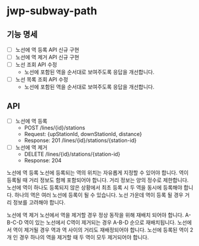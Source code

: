 # jwp-subway-path

## 기능 명세

- [ ] 노선에 역 등록 API 신규 구현
- [ ] 노선에 역 제거 API 신규 구현
- [ ] 노선 조회 API 수정
    - 노선에 포함된 역을 순서대로 보여주도록 응답을 개선합니다.
- [ ] 노선 목록 조회 API 수정
    - 노선에 포함된 역을 순서대로 보여주도록 응답을 개선합니다.

## API

- [ ] 노선에 역 등록
    - POST /lines/{id}/stations
    - Request: {upStationId, downStationId, distance}
    - Response: 201 /lines/{id}/stations/{station-id}
- [ ] 노선에 역 제거
    - DELETE /lines/{id}/stations/{station-id}
    - Response: 204

노선에 역 등록
노선에 등록되는 역의 위치는 자유롭게 지정할 수 있어야 합니다.
역이 등록될 때 거리 정보도 함께 포함되어야 합니다.
거리 정보는 양의 정수로 제한합니다.
노선에 역이 하나도 등록되지 않은 상황에서 최초 등록 시 두 역을 동시에 등록해야 합니다.
하나의 역은 여러 노선에 등록이 될 수 있습니다.
노선 가운데 역이 등록 될 경우 거리 정보를 고려해야 합니다.

노선에 역 제거
노선에서 역을 제거할 경우 정상 동작을 위해 재배치 되어야 합니다.
A-B-C-D 역이 있는 노선에서 C역이 제거되는 경우 A-B-D 순으로 재배치됩니다.
노선에서 역이 제거될 경우 역과 역 사이의 거리도 재배정되어야 합니다.
노선에 등록된 역이 2개 인 경우 하나의 역을 제거할 때 두 역이 모두 제거되어야 합니다.

